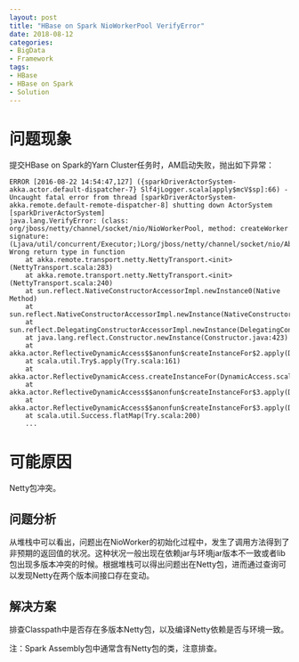 ```yaml
---
layout: post
title: "HBase on Spark NioWorkerPool VerifyError"
date: 2018-08-12
categories: 
- BigData
- Framework
tags: 
- HBase
- HBase on Spark
- Solution
---
```


# 问题现象

提交HBase on Spark的Yarn Cluster任务时，AM启动失败，抛出如下异常：

	ERROR [2016-08-22 14:54:47,127] ({sparkDriverActorSystem-akka.actor.default-dispatcher-7} Slf4jLogger.scala[apply$mcV$sp]:66) - Uncaught fatal error from thread [sparkDriverActorSystem-akka.remote.default-remote-dispatcher-8] shutting down ActorSystem [sparkDriverActorSystem]
	java.lang.VerifyError: (class: org/jboss/netty/channel/socket/nio/NioWorkerPool, method: createWorker signature: (Ljava/util/concurrent/Executor;)Lorg/jboss/netty/channel/socket/nio/AbstractNioWorker Wrong return type in function
		at akka.remote.transport.netty.NettyTransport.<init>(NettyTransport.scala:283)
		at akka.remote.transport.netty.NettyTransport.<init>(NettyTransport.scala:240)
		at sun.reflect.NativeConstructorAccessorImpl.newInstance0(Native Method)
		at sun.reflect.NativeConstructorAccessorImpl.newInstance(NativeConstructorAccessorImpl.java:62)
		at sun.reflect.DelegatingConstructorAccessorImpl.newInstance(DelegatingConstructorAccessorImpl.java:45)
		at java.lang.reflect.Constructor.newInstance(Constructor.java:423)
		at akka.actor.ReflectiveDynamicAccess$$anonfun$createInstanceFor$2.apply(DynamicAccess.scala:78)
		at scala.util.Try$.apply(Try.scala:161)
		at akka.actor.ReflectiveDynamicAccess.createInstanceFor(DynamicAccess.scala:73)
		at akka.actor.ReflectiveDynamicAccess$$anonfun$createInstanceFor$3.apply(DynamicAccess.scala:84)
		at akka.actor.ReflectiveDynamicAccess$$anonfun$createInstanceFor$3.apply(DynamicAccess.scala:84)
		at scala.util.Success.flatMap(Try.scala:200)
		...

# 可能原因

Netty包冲突。

## 问题分析

从堆栈中可以看出，问题出在NioWorker的初始化过程中，发生了调用方法得到了非预期的返回值的状况。这种状况一般出现在依赖jar与环境jar版本不一致或者lib包出现多版本冲突的时候。根据堆栈可以得出问题出在Netty包，进而通过查询可以发现Netty在两个版本间接口存在变动。

## 解决方案

排查Classpath中是否存在多版本Netty包，以及编译Netty依赖是否与环境一致。

注：Spark Assembly包中通常含有Netty包的类，注意排查。